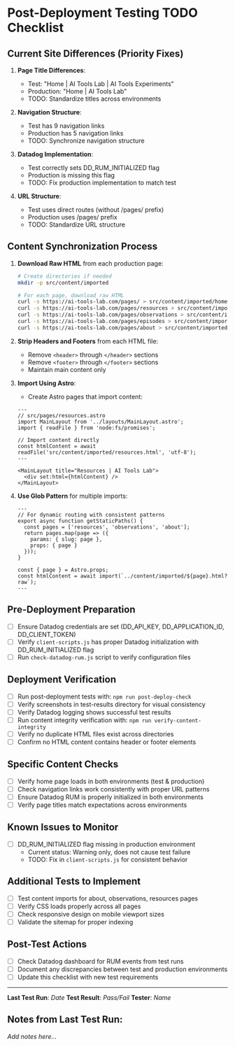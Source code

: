# Post-Deployment Testing TODO Checklist

## Current Site Differences (Priority Fixes)

1. **Page Title Differences**:
   - Test: "Home | AI Tools Lab | AI Tools Experiments"
   - Production: "Home | AI Tools Lab"
   - TODO: Standardize titles across environments

2. **Navigation Structure**:
   - Test has 9 navigation links
   - Production has 5 navigation links
   - TODO: Synchronize navigation structure

3. **Datadog Implementation**:
   - Test correctly sets DD_RUM_INITIALIZED flag
   - Production is missing this flag
   - TODO: Fix production implementation to match test

4. **URL Structure**:
   - Test uses direct routes (without /pages/ prefix)
   - Production uses /pages/ prefix
   - TODO: Standardize URL structure

## Content Synchronization Process

1. **Download Raw HTML** from each production page:
   ```bash
   # Create directories if needed
   mkdir -p src/content/imported
   
   # For each page, download raw HTML
   curl -s https://ai-tools-lab.com/pages/ > src/content/imported/home.html
   curl -s https://ai-tools-lab.com/pages/resources > src/content/imported/resources.html
   curl -s https://ai-tools-lab.com/pages/observations > src/content/imported/observations.html
   curl -s https://ai-tools-lab.com/pages/episodes > src/content/imported/episodes.html
   curl -s https://ai-tools-lab.com/pages/about > src/content/imported/about.html
   ```

2. **Strip Headers and Footers** from each HTML file:
   - Remove `<header>` through `</header>` sections
   - Remove `<footer>` through `</footer>` sections
   - Maintain main content only

3. **Import Using Astro**:
   - Create Astro pages that import content:
   
   ```astro
   ---
   // src/pages/resources.astro
   import MainLayout from '../layouts/MainLayout.astro';
   import { readFile } from 'node:fs/promises';
   
   // Import content directly
   const htmlContent = await readFile('src/content/imported/resources.html', 'utf-8');
   ---
   
   <MainLayout title="Resources | AI Tools Lab">
     <div set:html={htmlContent} />
   </MainLayout>
   ```

4. **Use Glob Pattern** for multiple imports:
   ```astro
   ---
   // For dynamic routing with consistent patterns
   export async function getStaticPaths() {
     const pages = ['resources', 'observations', 'about'];
     return pages.map(page => ({
       params: { slug: page },
       props: { page }
     }));
   }
   
   const { page } = Astro.props;
   const htmlContent = await import(`../content/imported/${page}.html?raw`);
   ---
   ```

## Pre-Deployment Preparation

- [ ] Ensure Datadog credentials are set (DD_API_KEY, DD_APPLICATION_ID, DD_CLIENT_TOKEN)
- [ ] Verify `client-scripts.js` has proper Datadog initialization with DD_RUM_INITIALIZED flag
- [ ] Run `check-datadog-rum.js` script to verify configuration files

## Deployment Verification

- [ ] Run post-deployment tests with: `npm run post-deploy-check`
- [ ] Verify screenshots in test-results directory for visual consistency
- [ ] Verify Datadog logging shows successful test results
- [ ] Run content integrity verification with: `npm run verify-content-integrity`
- [ ] Verify no duplicate HTML files exist across directories
- [ ] Confirm no HTML content contains header or footer elements

## Specific Content Checks

- [ ] Verify home page loads in both environments (test & production)
- [ ] Check navigation links work consistently with proper URL patterns
- [ ] Ensure Datadog RUM is properly initialized in both environments
- [ ] Verify page titles match expectations across environments

## Known Issues to Monitor

- [ ] DD_RUM_INITIALIZED flag missing in production environment
  - Current status: Warning only, does not cause test failure
  - TODO: Fix in `client-scripts.js` for consistent behavior

## Additional Tests to Implement

- [ ] Test content imports for about, observations, resources pages
- [ ] Verify CSS loads properly across all pages
- [ ] Check responsive design on mobile viewport sizes
- [ ] Validate the sitemap for proper indexing

## Post-Test Actions

- [ ] Check Datadog dashboard for RUM events from test runs
- [ ] Document any discrepancies between test and production environments
- [ ] Update this checklist with new test requirements

---

**Last Test Run**: _Date_
**Test Result**: _Pass/Fail_
**Tester**: _Name_

## Notes from Last Test Run:

_Add notes here..._
